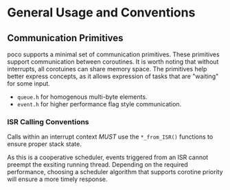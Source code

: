 # General Usage and Conventions

## Communication Primitives

poco supports a minimal set of communication primitives. These primitives support
communication between coroutines. It is worth noting that without interrupts, all
corotuines can share memory space. The primitives help better express concepts, as it
allows expression of tasks that are "waiting" for some input.

- `queue.h` for homogenous multi-byte elements.
- `event.h` for higher performance flag style communication.

### ISR Calling Conventions

Calls within an interrupt context *MUST* use the `*_from_ISR()` functions to ensure
proper stack state.

As this is a cooperative scheduler, events triggered from an ISR cannot preempt the
exsiting running thread. Depending on the required performance, choosing a scheduler
algorithm that supports corotine priority will ensure a more timely response.
